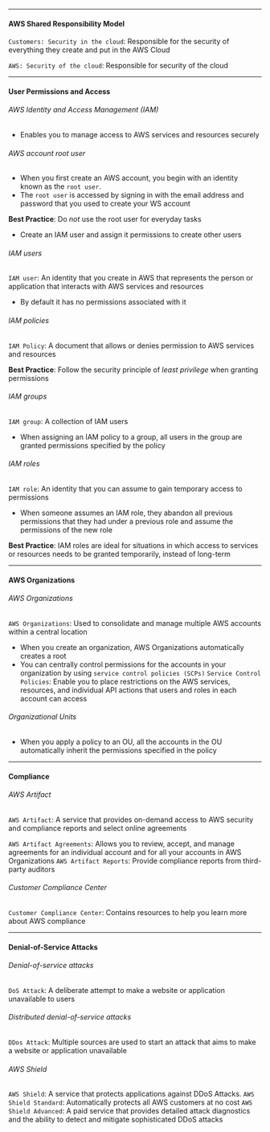 *** 
#### AWS Shared Responsibility Model
`Customers: Security in the cloud`: Responsible for the security of everything they create and put in the AWS Cloud

`AWS: Security of the cloud`: Responsible for security of the cloud

***
#### User Permissions and Access

###### AWS Identity and Access Management (IAM)
* Enables you to manage access to AWS services and resources securely
###### AWS account root user
* When you first create an AWS account, you begin with an identity known as the `root user`.
* The `root user` is accessed by signing in with the email address and password that you used to create your WS account

**Best Practice**: Do *not* use the root user for everyday tasks
* Create an IAM user and assign it permissions to create other users
###### IAM users
`IAM user`: An identity that you create in AWS that represents the person or application that interacts with AWS services and resources
* By default it has no permissions associated with it
###### IAM policies
`IAM Policy`: A document that allows or denies permission to AWS services and resources

**Best Practice**: Follow the security principle of *least privilege* when granting permissions
###### IAM groups
`IAM group`: A collection of IAM users
* When assigning an IAM policy to a group, all users in the group are granted permissions specified by the policy
###### IAM roles
`IAM role`: An identity that you can assume to gain temporary access to permissions
* When someone assumes an IAM role, they abandon all previous permissions that they had under a previous role and assume the permissions of the new role

**Best Practice**: IAM roles are ideal for situations in which access to services or resources needs to be granted temporarily, instead of long-term

***
#### AWS Organizations
###### AWS Organizations
`AWS Organizations`: Used to consolidate and manage multiple AWS accounts within a central location
* When you create an organization, AWS Organizations automatically creates a root
* You can centrally control permissions for the accounts in your organization by using `service control policies (SCPs)`
`Service Control Policies`: Enable you to place restrictions on the AWS services, resources, and individual API actions that users and roles in each account can access

###### Organizational Units
* When you apply a policy to an OU, all the accounts in the OU automatically inherit the permissions specified in the policy

***
#### Compliance
###### AWS Artifact
`AWS Artifact`: A service that provides on-demand access to AWS security and compliance reports and select online agreements

`AWS Artifact Agreements`: Allows you to review, accept, and manage agreements for an individual account and for all your accounts in AWS Organizations
`AWS Artifact Reports`: Provide compliance reports from third-party auditors

###### Customer Compliance Center
`Customer Compliance Center`: Contains resources to help you learn more about AWS compliance

***
#### Denial-of-Service Attacks
###### Denial-of-service attacks
`DoS Attack`: A deliberate attempt to make a website or application unavailable to users

###### Distributed denial-of-service attacks
`DDos Attack`: Multiple sources are used to start an attack that aims to make a website or application unavailable

###### AWS Shield
`AWS Shield`: A service that protects applications against DDoS Attacks. 
`AWS Shield Standard`: Automatically protects all AWS customers at no cost
`AWS Shield Advanced`: A paid service that provides detailed attack diagnostics and the ability to detect and mitigate sophisticated DDoS attacks